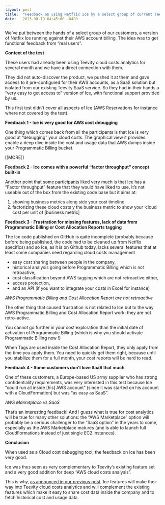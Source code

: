 ```yaml
---
layout: post
title:  "Feedback on using Netflix Ice by a select group of current Teevity users"
date:   2013-08-19 04:45:00 -0400
---
```

<p>We’ve put between the hands of a select group of our customers, a version of Netflix Ice running against their AWS account billing. The idea was to get functional feedback from “real users”.</p>
<p><strong>Context of the test</strong></p>
<p>These users had already been using Teevity cloud costs analytics for several month and we have a direct connection with them.</p>
<p>They did not auto-discover the product, we pushed it at them and gave access to it pre-configured for their AWS accounts, as a SaaS solution but isolated from our existing Teevity SaaS service. So they had in their hands a “very easy to get access to” version of Ice, with functional support provided by us.</p>
<p>This first test didn’t cover all aspects of Ice (AWS Reservations for instance where not covered by the test).</p>
<p><strong>Feedback 1 - Ice is very good for AWS cost debugging</strong></p>
<p>One thing which comes back from all the participants is that Ice is very good at “debugging” your cloud costs. The graphical view it provides enable a deep dive inside the cost and usage data that AWS dumps inside your Programmatic Billing bucket.</p>
<p>[[MORE]]</p>
<p><strong>Feedback 2 - Ice comes with a powerful “factor throughput” concept built-in</strong></p>
<p>Another point that some participants liked very much is that Ice has a “Factor throughput” feature that they would have liked to use. It’s not useable out of the box from the existing code base but it aims at:</p>
<ol><li>showing business metrics along side your cost timeline</li>
<li>factorizing these cloud costs y the business metric to show your ‘cloud cost per unit of [business metric]</li>
</ol>
<p><strong>Feedback 3 - Frustration for missing features, lack of data from Programmatic Billing or Cost Allocation Reports tagging</strong></p>
<p>The Ice code published on GitHub is quite incomplete (probably because before being published, the code had to be cleaned up from Netflix specifics) and so Ice, as it is on Github today, lacks several features that at least some companies need regarding cloud costs management</p>
<ul><li>easy cost sharing between people in the company,</li>
<li>historical analysis going before Programmatic Billing which is not retroactive,</li>
<li>cost classification beyond AWS tagging which are not retroactive either,</li>
<li>access protection,</li>
<li>and an API (if you want to integrate your costs in Excel for instance)</li>
</ul><p><em>AWS Programmatic Billing and Cost Allocation Report are not retroactive</em></p>
<p>The other thing that caused frustration is not related to Ice but to the way AWS Programmatic Billing and Cost Allocation Report work: they are not retro-active.</p>
<p>You cannot go further in your cost exploration than the initial date of activation of Programmatic Billing (which is why you should activate Programmatic Billing now !)</p>
<p>When Tags are used inside the Cost Allocation Report, they only apply from the time you apply them. You need to quickly get them right, because until you stabilize them for a full month, your cost reports will be hard to read.</p>
<p><strong>Feedback 4 - Some customers don’t love SaaS that much</strong></p>
<p>One of these customers, a Europe-based US army supplier who has strong confidentiality requirements, was very interested in this test because Ice “could run all inside [his] AWS account” (since it was started on his account with a CloudFormation) but was “as easy as SaaS”.</p>
<p><em>AWS Marketplace vs SaaS</em></p>
<p>That’s an interesting feedback! And I guess what is true for cost analytics will be true for many other solutions: the &ldquo;AWS Marketplace&rdquo; option will probably be a serious challenger to the &ldquo;SaaS option&rdquo; in the years to come, especially as the AWS Marketplace matures (and is able to launch full CloudFormations instead of just single EC2 instances).</p>
<p><strong>Conclusion</strong></p>
<p>When used as a Cloud cost debugging tool, the feedback on Ice has been very good.</p>
<p>Ice was thus seen as very complementary to Teevity’s existing feature set and a very good addition for deep “AWS cloud costs analysis”.</p>
<p>This is why, <a href="{% post_url 2012-08-14-netflixoss-ice-as-a-service-by-teevity,-coming-in-two-flavors %}" target="_blank">as announced in our previous post</a>, Ice features will make their way into Teevity cloud costs analytics and will complement the existing features which make it easy to share cost data inside the company and to fetch historical cost and usage data. </p>